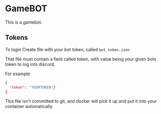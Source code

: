 # GameBOT

This is a gamebot.

## Tokens
To login Create file with your bot token, called `bot_token.json`

That file must contain a field called token, with value being your given bots token to log into discord.

For example
```json
{
  "token": "YOURTOKEN"}
}
```

This file isn't committed to git, and docker will pick it up and put it into your container automatically.  
